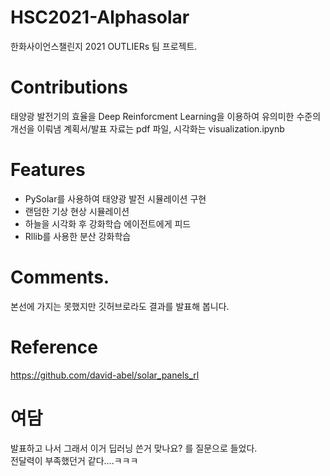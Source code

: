 #  HSC2021-Alphasolar
한화사이언스챌린지 2021 OUTLIERs 팀 프로젝트.   

# Contributions
태양광 발전기의 효율을 Deep Reinforcment Learning을 이용하여 유의미한 수준의 개선을 이뤄냄
계획서/발표 자료는 pdf 파일, 시각화는 visualization.ipynb   

# Features
- PySolar를 사용하여 태양광 발전 시뮬레이션 구현     
- 랜덤한 기상 현상 시뮬레이션   
- 하늘을 시각화 후 강화학습 에이전트에게 피드    
- Rllib를 사용한 분산 강화학습   

# Comments.  
본선에 가지는 못했지만 깃허브로라도 결과를 발표해 봅니다.  

# Reference
https://github.com/david-abel/solar_panels_rl

# 여담
발표하고 나서 그래서 이거 딥러닝 쓴거 맞나요? 를 질문으로 들었다.  
전달력이 부족했던거 같다....ㅋㅋㅋ
